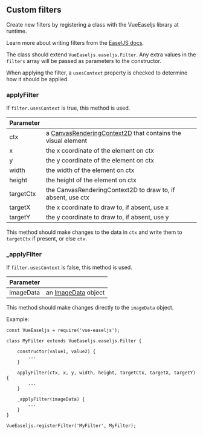 ## Custom filters

Create new filters by registering a class with the VueEaseljs library at
runtime.

Learn more about writing filters from the
<a href="https://www.createjs.com/docs/easeljs/classes/Filter.html">EaselJS
docs</a>.

The class should extend `VueEaseljs.easeljs.Filter`. Any extra values in the
`filters` array will be passed as parameters to the constructor.

When applying the filter, a `usesContext` property is checked to determine
how it should be applied.

### applyFilter

If `filter.usesContext` is true, this method is used.

| Parameter |                                                                                                                                                     |
| --------- | ---                                                                                                                                                 |
| ctx       | a <a href="https://developer.mozilla.org/en-US/docs/Web/API/CanvasRenderingContext2D">CanvasRenderingContext2D</a> that contains the visual element |
| x         | the x coordinate of the element on ctx                                                                                                              |
| y         | the y coordinate of the element on ctx                                                                                                              |
| width     | the width of the element on ctx                                                                                                                     |
| height    | the height of the element on ctx                                                                                                                    |
| targetCtx | the CanvasRenderingContext2D to draw to, if absent, use ctx                                                                                         |
| targetX   | the x coordinate to draw to, if absent, use x                                                                                                       |
| targetY   | the y coordinate to draw to, if absent, use y                                                                                                       |

This method should make changes to the data in `ctx` and write them to `targetCtx` if present, or else `ctx`.

### \_applyFilter

If `filter.usesContext` is false, this method is used.

| Parameter |                                                                                                                                                     |
| --------- | ---                                                                                                                                                 |
| imageData | an <a href="https://developer.mozilla.org/en-US/docs/Web/API/ImageData">ImageData</a> object                                                        |

This method should make changes directly to the `imageData` object.

Example:
```
const VueEaseljs = require('vue-easeljs');

class MyFilter extends VueEaseljs.easeljs.Filter {

    constructor(value1, value2) {
        ...
    }

    applyFilter(ctx, x, y, width, height, targetCtx, targetX, targetY) {
        ...
    }

    _applyFilter(imageData) {
        ...
    }
}

VueEaseljs.registerFilter('MyFilter', MyFilter);
```

